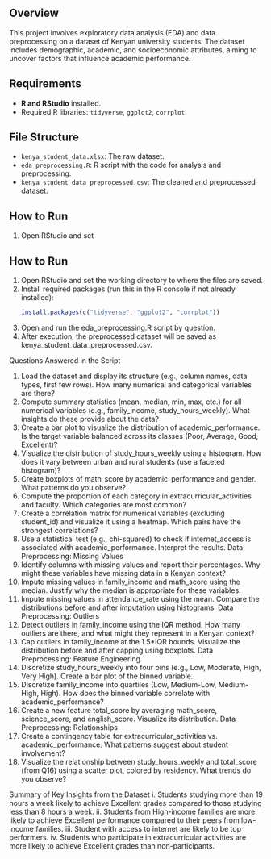 ## Overview
This project involves exploratory data analysis (EDA) and data preprocessing on a dataset of Kenyan university students. The dataset includes demographic, academic, and socioeconomic attributes, aiming to uncover factors that influence academic performance.

## Requirements
- **R and RStudio** installed.
- Required R libraries: `tidyverse`, `ggplot2`, `corrplot`.

## File Structure
- `kenya_student_data.xlsx`: The raw dataset.
- `eda_preprocessing.R`: R script with the code for analysis and preprocessing.
- `kenya_student_data_preprocessed.csv`: The cleaned and preprocessed dataset.


## How to Run
1. Open RStudio and set

## How to Run
1. Open RStudio and set the working directory to where the files are saved.
2. Install required packages (run this in the R console if not already installed):
   ```r
   install.packages(c("tidyverse", "ggplot2", "corrplot"))

3.	Open and run the eda_preprocessing.R script by question.
4.	After execution, the preprocessed dataset will be saved as kenya_student_data_preprocessed.csv.

Questions Answered in the Script
1.	Load the dataset and display its structure (e.g., column names, data types, first 
few rows). How many numerical and categorical variables are there? 
2.	Compute summary statistics (mean, median, min, max, etc.) for all numerical 
variables (e.g., family_income, study_hours_weekly). What insights do these 
provide about the data? 
3.	Create a bar plot to visualize the distribution of academic_performance. Is the 
target variable balanced across its classes (Poor, Average, Good, Excellent)? 
4.	Visualize the distribution of study_hours_weekly using a histogram. How does 
it vary between urban and rural students (use a faceted histogram)? 
5.	Create boxplots of math_score by academic_performance and gender. What 
patterns do you observe? 
6.	Compute the proportion of each category in extracurricular_activities and 
faculty. Which categories are most common? 
7.	Create a correlation matrix for numerical variables (excluding student_id) and 
visualize it using a heatmap. Which pairs have the strongest correlations? 
8.	Use a statistical test (e.g., chi-squared) to check if internet_access is associated 
with academic_performance. Interpret the results. 
Data Preprocessing: Missing Values 
9.	Identify columns with missing values and report their percentages. Why might 
these variables have missing data in a Kenyan context? 
10.	Impute missing values in family_income and math_score using the median. 
Justify why the median is appropriate for these variables. 
11.	Impute missing values in attendance_rate using the mean. Compare the 
distributions before and after imputation using histograms. 
Data Preprocessing: Outliers 
12.	Detect outliers in family_income using the IQR method. How many outliers are 
there, and what might they represent in a Kenyan context? 
13.	Cap outliers in family_income at the 1.5*IQR bounds. Visualize the distribution 
before and after capping using boxplots. 
Data Preprocessing: Feature Engineering 
14.	Discretize study_hours_weekly into four bins (e.g., Low, Moderate, High, Very 
High). Create a bar plot of the binned variable. 
15.	Discretize family_income into quartiles (Low, Medium-Low, Medium-High, 
High). How does the binned variable correlate with academic_performance? 
16.	Create a new feature total_score by averaging math_score, science_score, and 
english_score. Visualize its distribution. 
Data Preprocessing: Relationships 
17.	Create a contingency table for extracurricular_activities vs. 
academic_performance. What patterns suggest about student involvement? 
18.	Visualize the relationship between study_hours_weekly and total_score (from 
Q16) using a scatter plot, colored by residency. What trends do you observe?


Summary of Key Insights from the Dataset
i.	Students studying more than 19 hours a week likely to achieve Excellent grades compared to those studying less than 8 hours a week. 
ii.	Students from High-income families are more likely to achieve Excellent performance compared to their peers from low-income families. 
iii.	Student with access to internet are likely to be top performers. 
iv.	Students who participate in extracurricular activities are more likely to achieve Excellent grades than non-participants. 
